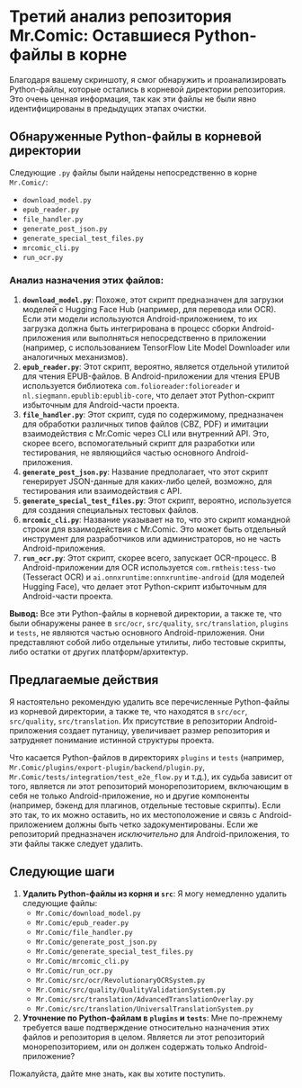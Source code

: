 # Третий анализ репозитория Mr.Comic: Оставшиеся Python-файлы в корне

Благодаря вашему скриншоту, я смог обнаружить и проанализировать Python-файлы, которые остались в корневой директории репозитория. Это очень ценная информация, так как эти файлы не были явно идентифицированы в предыдущих этапах очистки.

## Обнаруженные Python-файлы в корневой директории

Следующие `.py` файлы были найдены непосредственно в корне `Mr.Comic/`:

-   `download_model.py`
-   `epub_reader.py`
-   `file_handler.py`
-   `generate_post_json.py`
-   `generate_special_test_files.py`
-   `mrcomic_cli.py`
-   `run_ocr.py`

### Анализ назначения этих файлов:

1.  **`download_model.py`**: Похоже, этот скрипт предназначен для загрузки моделей с Hugging Face Hub (например, для перевода или OCR). Если эти модели используются Android-приложением, то их загрузка должна быть интегрирована в процесс сборки Android-приложения или выполняться непосредственно в приложении (например, с использованием TensorFlow Lite Model Downloader или аналогичных механизмов).
2.  **`epub_reader.py`**: Этот скрипт, вероятно, является отдельной утилитой для чтения EPUB-файлов. В Android-приложении для чтения EPUB используется библиотека `com.folioreader:folioreader` и `nl.siegmann.epublib:epublib-core`, что делает этот Python-скрипт избыточным для Android-части проекта.
3.  **`file_handler.py`**: Этот скрипт, судя по содержимому, предназначен для обработки различных типов файлов (CBZ, PDF) и имитации взаимодействия с Mr.Comic через CLI или внутренний API. Это, скорее всего, вспомогательный скрипт для разработки или тестирования, не являющийся частью основного Android-приложения.
4.  **`generate_post_json.py`**: Название предполагает, что этот скрипт генерирует JSON-данные для каких-либо целей, возможно, для тестирования или взаимодействия с API.
5.  **`generate_special_test_files.py`**: Этот скрипт, вероятно, используется для создания специальных тестовых файлов.
6.  **`mrcomic_cli.py`**: Название указывает на то, что это скрипт командной строки для взаимодействия с Mr.Comic. Это может быть отдельный инструмент для разработчиков или администраторов, но не часть Android-приложения.
7.  **`run_ocr.py`**: Этот скрипт, скорее всего, запускает OCR-процесс. В Android-приложении для OCR используется `com.rmtheis:tess-two` (Tesseract OCR) и `ai.onnxruntime:onnxruntime-android` (для моделей Hugging Face), что делает этот Python-скрипт избыточным для Android-части проекта.

**Вывод:** Все эти Python-файлы в корневой директории, а также те, что были обнаружены ранее в `src/ocr`, `src/quality`, `src/translation`, `plugins` и `tests`, не являются частью основного Android-приложения. Они представляют собой либо отдельные утилиты, либо тестовые скрипты, либо остатки от других платформ/архитектур.

## Предлагаемые действия

Я настоятельно рекомендую удалить все перечисленные Python-файлы из корневой директории, а также те, что находятся в `src/ocr`, `src/quality`, `src/translation`. Их присутствие в репозитории Android-приложения создает путаницу, увеличивает размер репозитория и затрудняет понимание истинной структуры проекта.

Что касается Python-файлов в директориях `plugins` и `tests` (например, `Mr.Comic/plugins/export-plugin/backend/plugin.py`, `Mr.Comic/tests/integration/test_e2e_flow.py` и т.д.), их судьба зависит от того, является ли этот репозиторий монорепозиторием, включающим в себя не только Android-приложение, но и другие компоненты (например, бэкенд для плагинов, отдельные тестовые скрипты). Если это так, то их можно оставить, но их местоположение и связь с Android-приложением должны быть четко задокументированы. Если же репозиторий предназначен *исключительно* для Android-приложения, то эти файлы также следует удалить.

## Следующие шаги

1.  **Удалить Python-файлы из корня и `src`**: Я могу немедленно удалить следующие файлы:
    -   `Mr.Comic/download_model.py`
    -   `Mr.Comic/epub_reader.py`
    -   `Mr.Comic/file_handler.py`
    -   `Mr.Comic/generate_post_json.py`
    -   `Mr.Comic/generate_special_test_files.py`
    -   `Mr.Comic/mrcomic_cli.py`
    -   `Mr.Comic/run_ocr.py`
    -   `Mr.Comic/src/ocr/RevolutionaryOCRSystem.py`
    -   `Mr.Comic/src/quality/QualityValidationSystem.py`
    -   `Mr.Comic/src/translation/AdvancedTranslationOverlay.py`
    -   `Mr.Comic/src/translation/UniversalTranslationSystem.py`
2.  **Уточнение по Python-файлам в `plugins` и `tests`**: Мне по-прежнему требуется ваше подтверждение относительно назначения этих файлов и репозитория в целом. Является ли этот репозиторий монорепозиторием, или он должен содержать только Android-приложение?

Пожалуйста, дайте мне знать, как вы хотите поступить.

